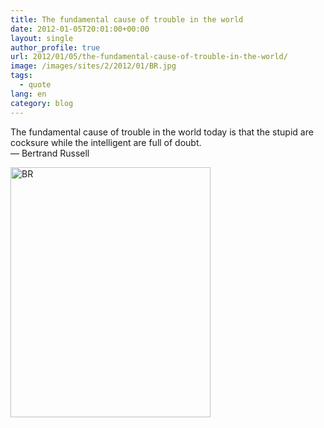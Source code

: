 ```yaml
---
title: The fundamental cause of trouble in the world
date: 2012-01-05T20:01:00+00:00
layout: single
author_profile: true
url: 2012/01/05/the-fundamental-cause-of-trouble-in-the-world/
image: /images/sites/2/2012/01/BR.jpg
tags:
  - quote
lang: en
category: blog
---
```

The fundamental cause of trouble in the world today is that the stupid are cocksure while the intelligent are full of doubt.  
&#8212; Bertrand Russell

[<img class="aligncenter size-full wp-image-187" alt="BR" src="/images/2012/01/BR.jpg" width="320" height="400" srcset="/images/sites/2/2012/01/BR.jpg 320w, /images/sites/2/2012/01/BR-240x300.jpg 240w" sizes="(max-width: 320px) 100vw, 320px" />](/images/2012/01/BR.jpg)